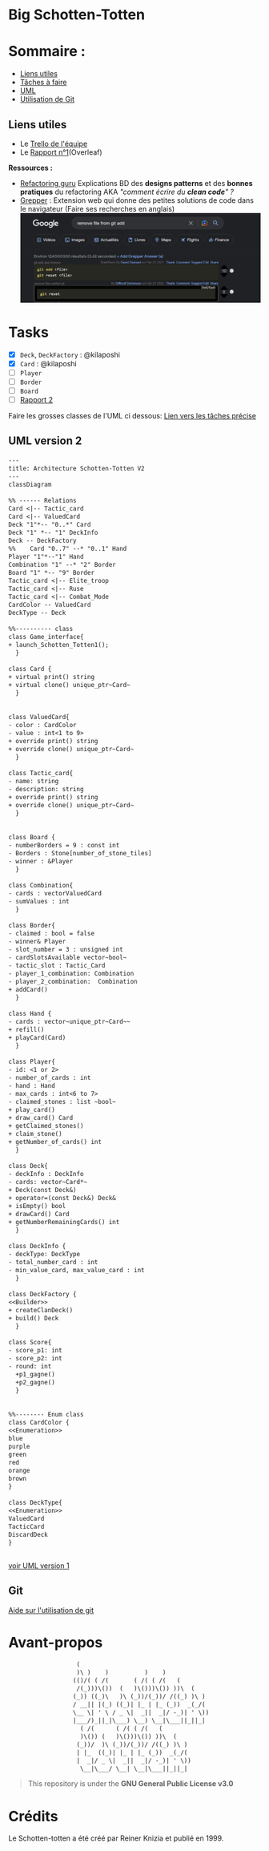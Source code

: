 # Big Schotten-Totten

# Sommaire :

- [Liens utiles](#Liens-utiles)
- [Tâches à faire](#tasks)
- [UML](#uml-version-2)
- [Utilisation de Git](#Git)

## Liens utiles

- Le [Trello de l'équipe](https://trello.com/b/XQj4rIn7/shotten-totten "Trello LO21")
- Le [Rapport n°1](https://fr.overleaf.com/project/6419a39393e938ac5e40ea3e)(Overleaf)
  
**Ressources :**  
- [Refactoring guru](https://refactoring.guru) Explications BD des **designs patterns** et des **bonnes pratiques** du refactoring AKA *"comment écrire du **clean code**" ?* 
- [Grepper](https://www.grepper.com) : Extension web qui donne des petites solutions de code dans le navigateur (Faire ses recherches en anglais)  
  <img alt="Example grepper" src="documentation/images/grepper_example.png"/>

  

# Tasks

- [x] `Deck`, `DeckFactory` : @kilaposhi
- [x] `Card` : @kilaposhi
- [ ] `Player`
- [ ] `Border`
- [ ] `Board`
- [ ] [Rapport 2](documentation/rapport_2.md)

Faire les grosses classes de l'UML ci dessous:
[Lien vers les tâches précise](documentation/Tasks.md)
  
  
## UML version 2

```mermaid
---
title: Architecture Schotten-Totten V2
---
classDiagram

%% ------ Relations
Card <|-- Tactic_card
Card <|-- ValuedCard
Deck "1"*-- "0..*" Card
Deck "1" *-- "1" DeckInfo
Deck -- DeckFactory
%%    Card "0..7" --* "0..1" Hand
Player "1"*--"1" Hand
Combination "1" --* "2" Border
Board "1" *-- "9" Border
Tactic_card <|-- Elite_troop
Tactic_card <|-- Ruse
Tactic_card <|-- Combat_Mode
CardColor -- ValuedCard 
DeckType -- Deck

%%---------- class
class Game_interface{
+ launch_Schotten_Totten1();
  }

class Card {
+ virtual print() string
+ virtual clone() unique_ptr~Card~
  }


class ValuedCard{
- color : CardColor
- value : int<1 to 9>
+ override print() string
+ override clone() unique_ptr~Card~
  }

class Tactic_card{
- name: string
- description: string
+ override print() string
+ override clone() unique_ptr~Card~
  }


class Board {
- numberBorders = 9 : const int
- Borders : Stone[number_of_stone_tiles]
- winner : &Player
  }

class Combination{
- cards : vectorValuedCard
- sumValues : int
  }

class Border{
- claimed : bool = false
- winner& Player
- slot_number = 3 : unsigned int
- cardSlotsAvailable vector~bool~
- tactic_slot : Tactic_Card
- player_1_combination: Combination
- player_2_combination:  Combination
+ addCard()
  }

class Hand {
- cards : vector~unique_ptr~Card~~
+ refill()
+ playCard(Card)
  }

class Player{
- id: <1 or 2>
- number_of_cards : int
- hand : Hand
- max_cards : int<6 to 7>
- claimed_stones : list ~bool~
+ play_card()
+ draw_card() Card
+ getClaimed_stones()
+ claim_stone()
+ getNumber_of_cards() int
  }

class Deck{
- deckInfo : DeckInfo
- cards: vector~Card*~
+ Deck(const Deck&)
+ operator=(const Deck&) Deck&
+ isEmpty() bool
+ drawCard() Card
+ getNumberRemainingCards() int
  }

class DeckInfo {
- deckType: DeckType
- total_number_card : int
- min_value_card, max_value_card : int
  }

class DeckFactory {
<<Builder>>
+ createClanDeck()
+ build() Deck
  }

class Score{
- score_p1: int
- score_p2: int
- round: int
  +p1_gagne()
  +p2_gagne()
  }


%%-------- Enum class
class CardColor {
<<Enumeration>>
blue
purple
green
red
orange
brown
}

class DeckType{
<<Enumeration>>
ValuedCard
TacticCard
DiscardDeck
}


```

[voir UML version 1](documentation/UML.md)  
  

## Git

[Aide sur l'utilisation de git ](documentation/aide_git.md)

# Avant-propos
```
                   (                                     
                   )\ )    )          )    )             
                  (()/( ( /(       ( /( ( /(   (         
                   /(_)))\())  (   )\()))\()) ))\  (     
                  (_)) ((_)\   )\ (_))/(_))/ /((_) )\ )  
                  / __|| |(_) ((_)| |_ | |_ (_))  _(_/(  
                  \__ \| ' \ / _ \|  _||  _|/ -_)| ' \)) 
                  |___/)_||_|\___) \__) \__|\___||_||_|  
                    ( /(      ( /( ( /(   (              
                    )\()) (   )\()))\()) ))\  (          
                   (_))/  )\ (_))/(_))/ /((_) )\ )       
                   | |_  ((_)| |_ | |_ (_))  _(_/(       
                   |  _|/ _ \|  _||  _|/ -_)| ' \))      
                    \__|\___/ \__| \__|\___||_||_|       
```

> This repository is under the **GNU General Public License v3.0**

# Crédits

Le Schotten-totten a été créé par Reiner Knizia et publié en 1999.